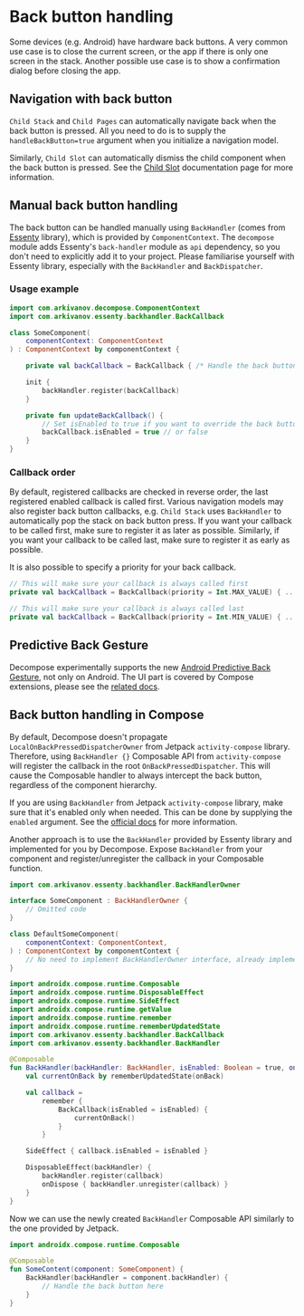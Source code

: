 # Back button handling

Some devices (e.g. Android) have hardware back buttons. A very common use case is to close the current screen, or the app if there is only one screen in the stack. Another possible use case is to show a confirmation dialog before closing the app.

## Navigation with back button

`Child Stack` and `Child Pages` can automatically navigate back when the back button is pressed. All you need to do is to supply the `handleBackButton=true` argument when you initialize a navigation model.

Similarly, `Child Slot` can automatically dismiss the child component when the back button is pressed. See the [Child Slot](../navigation/slot/overview.md) documentation page for more information.

## Manual back button handling

The back button can be handled manually using `BackHandler` (comes from [Essenty](https://github.com/arkivanov/Essenty) library), which is provided by `ComponentContext`. The `decompose` module adds Essenty's `back-handler` module as `api` dependency, so you don't need to explicitly add it to your project. Please familiarise yourself with Essenty library, especially with the `BackHandler` and `BackDispatcher`.

### Usage example

```kotlin
import com.arkivanov.decompose.ComponentContext
import com.arkivanov.essenty.backhandler.BackCallback

class SomeComponent(
    componentContext: ComponentContext
) : ComponentContext by componentContext {

    private val backCallback = BackCallback { /* Handle the back button */ }

    init {
        backHandler.register(backCallback)
    }

    private fun updateBackCallback() {
        // Set isEnabled to true if you want to override the back button
        backCallback.isEnabled = true // or false
    }
}
```

### Callback order

By default, registered callbacks are checked in reverse order, the last registered enabled callback is called first. Various navigation models may also register back button callbacks, e.g. `Child Stack` uses `BackHandler` to automatically pop the stack on back button press. If you want your callback to be called first, make sure to register it as later as possible. Similarly, if you want your callback to be called last, make sure to register it as early as possible.

It is also possible to specify a priority for your back callback.

```kotlin
// This will make sure your callback is always called first
private val backCallback = BackCallback(priority = Int.MAX_VALUE) { ... }

// This will make sure your callback is always called last
private val backCallback = BackCallback(priority = Int.MIN_VALUE) { ... }
```

## Predictive Back Gesture

Decompose experimentally supports the new [Android Predictive Back Gesture](https://developer.android.com/guide/navigation/custom-back/predictive-back-gesture), not only on Android. The UI part is covered by Compose extensions, please see the [related docs](../extensions/compose.md#predictive-back-gesture).

## Back button handling in Compose

By default, Decompose doesn't propagate `LocalOnBackPressedDispatcherOwner` from Jetpack `activity-compose` library. Therefore, using `BackHandler {}` Composable API from `activity-compose` will register the callback in the root `OnBackPressedDispatcher`. This will cause the Composable handler to always intercept the back button, regardless of the component hierarchy.

If you are using `BackHandler` from Jetpack `activity-compose` library, make sure that it's enabled only when needed. This can be done by supplying the `enabled` argument. See the [official docs](https://developer.android.com/jetpack/compose/libraries#handling_the_system_back_button) for more information.

Another approach is to use the `BackHandler` provided by Essenty library and implemented for you by Decompose. Expose `BackHandler` from your component and register/unregister the callback in your Composable function.

```kotlin title="The component interface"
import com.arkivanov.essenty.backhandler.BackHandlerOwner

interface SomeComponent : BackHandlerOwner {
    // Omitted code
}
```

```kotlin title="Implementing the component"
class DefaultSomeComponent(
    componentContext: ComponentContext,
) : ComponentContext by componentContext {
    // No need to implement BackHandlerOwner interface, already implemented by ComponentContext
}
```

```kotlin title="Custom BackHandler Composable API"
import androidx.compose.runtime.Composable
import androidx.compose.runtime.DisposableEffect
import androidx.compose.runtime.SideEffect
import androidx.compose.runtime.getValue
import androidx.compose.runtime.remember
import androidx.compose.runtime.rememberUpdatedState
import com.arkivanov.essenty.backhandler.BackCallback
import com.arkivanov.essenty.backhandler.BackHandler

@Composable
fun BackHandler(backHandler: BackHandler, isEnabled: Boolean = true, onBack: () -> Unit) {
    val currentOnBack by rememberUpdatedState(onBack)

    val callback =
        remember {
            BackCallback(isEnabled = isEnabled) {
                currentOnBack()
            }
        }

    SideEffect { callback.isEnabled = isEnabled }

    DisposableEffect(backHandler) {
        backHandler.register(callback)
        onDispose { backHandler.unregister(callback) }
    }
}
```

Now we can use the newly created `BackHandler` Composable API similarly to the one provided by Jetpack.

```kotlin
import androidx.compose.runtime.Composable

@Composable
fun SomeContent(component: SomeComponent) {
    BackHandler(backHandler = component.backHandler) {
        // Handle the back button here
    }
}
```
